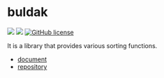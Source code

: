 # buldak

![](https://img.shields.io/badge/language-Rust-red) ![](https://img.shields.io/badge/version-0.27.1-brightgreen) [![GitHub license](https://img.shields.io/badge/license-MIT-blue.svg)](https://github.com/myyrakle/buldak/blob/master/LICENSE)

It is a library that provides various sorting functions.

-   [document](https://docs.rs/buldak)
-   [repository](https://github.com/myyrakle/buldak)
